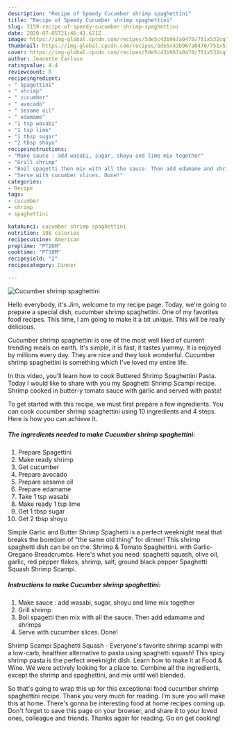 ```yaml
---
description: "Recipe of Speedy Cucumber shrimp spaghettini"
title: "Recipe of Speedy Cucumber shrimp spaghettini"
slug: 3159-recipe-of-speedy-cucumber-shrimp-spaghettini
date: 2020-07-05T21:46:41.671Z
image: https://img-global.cpcdn.com/recipes/5de5c43b967a0470/751x532cq70/cucumber-shrimp-spaghettini-recipe-main-photo.jpg
thumbnail: https://img-global.cpcdn.com/recipes/5de5c43b967a0470/751x532cq70/cucumber-shrimp-spaghettini-recipe-main-photo.jpg
cover: https://img-global.cpcdn.com/recipes/5de5c43b967a0470/751x532cq70/cucumber-shrimp-spaghettini-recipe-main-photo.jpg
author: Jeanette Carlson
ratingvalue: 4.4
reviewcount: 8
recipeingredient:
- " Spagettini"
- " shrimp"
- " cucumber"
- " avocado"
- " sesame oil"
- " edamame"
- "1 tsp wasabi"
- "1 tsp lime"
- "1 tbsp sugar"
- "2 tbsp shoyu"
recipeinstructions:
- "Make sauce : add wasabi, sugar, shoyu and lime mix together"
- "Grill shrimp"
- "Boil spagetti then mix with all the sauce. Then add edamame and shrimps"
- "Serve with cucumber slices. Done!"
categories:
- Recipe
tags:
- cucumber
- shrimp
- spaghettini

katakunci: cucumber shrimp spaghettini 
nutrition: 108 calories
recipecuisine: American
preptime: "PT26M"
cooktime: "PT30M"
recipeyield: "2"
recipecategory: Dinner

---
```



![Cucumber shrimp spaghettini](https://img-global.cpcdn.com/recipes/5de5c43b967a0470/751x532cq70/cucumber-shrimp-spaghettini-recipe-main-photo.jpg)

Hello everybody, it's Jim, welcome to my recipe page. Today, we're going to prepare a special dish, cucumber shrimp spaghettini. One of my favorites food recipes. This time, I am going to make it a bit unique. This will be really delicious.

Cucumber shrimp spaghettini is one of the most well liked of current trending meals on earth. It's simple, it is fast, it tastes yummy. It is enjoyed by millions every day. They are nice and they look wonderful. Cucumber shrimp spaghettini is something which I've loved my entire life.

In this video, you&#39;ll learn how to cook Buttered Shrimp Spaghettini Pasta. Today I would like to share with you my Spaghetti Shrimp Scampi recipe. Shrimp cooked in butter-y tomato sauce with garlic and served with pasta!


To get started with this recipe, we must first prepare a few ingredients. You can cook cucumber shrimp spaghettini using 10 ingredients and 4 steps. Here is how you can achieve it.

<!--inarticleads1-->

##### The ingredients needed to make Cucumber shrimp spaghettini:

1. Prepare  Spagettini
1. Make ready  shrimp
1. Get  cucumber
1. Prepare  avocado
1. Prepare  sesame oil
1. Prepare  edamame
1. Take 1 tsp wasabi
1. Make ready 1 tsp lime
1. Get 1 tbsp sugar
1. Get 2 tbsp shoyu


Simple Garlic and Butter Shrimp Spaghetti is a perfect weeknight meal that breaks the boredom of &#34;the same old thing&#34; for dinner! This shrimp spaghetti dish can be on the. Shrimp &amp; Tomato Spaghettini. with Garlic-Oregano Breadcrumbs. Here&#39;s what you need: spaghetti squash, olive oil, garlic, red pepper flakes, shrimp, salt, ground black pepper Spaghetti Squash Shrimp Scampi. 

<!--inarticleads2-->

##### Instructions to make Cucumber shrimp spaghettini:

1. Make sauce : add wasabi, sugar, shoyu and lime mix together
1. Grill shrimp
1. Boil spagetti then mix with all the sauce. Then add edamame and shrimps
1. Serve with cucumber slices. Done!


Shrimp Scampi Spaghetti Squash - Everyone&#39;s favorite shrimp scampi with a low-carb, healthier alternative to pasta using spaghetti squash! This spicy shrimp pasta is the perfect weeknight dish. Learn how to make it at Food &amp; Wine. We were actively looking for a place to. Combine all the ingredients, except the shrimp and spaghettini, and mix until well blended. 

So that's going to wrap this up for this exceptional food cucumber shrimp spaghettini recipe. Thank you very much for reading. I'm sure you will make this at home. There's gonna be interesting food at home recipes coming up. Don't forget to save this page on your browser, and share it to your loved ones, colleague and friends. Thanks again for reading. Go on get cooking!

